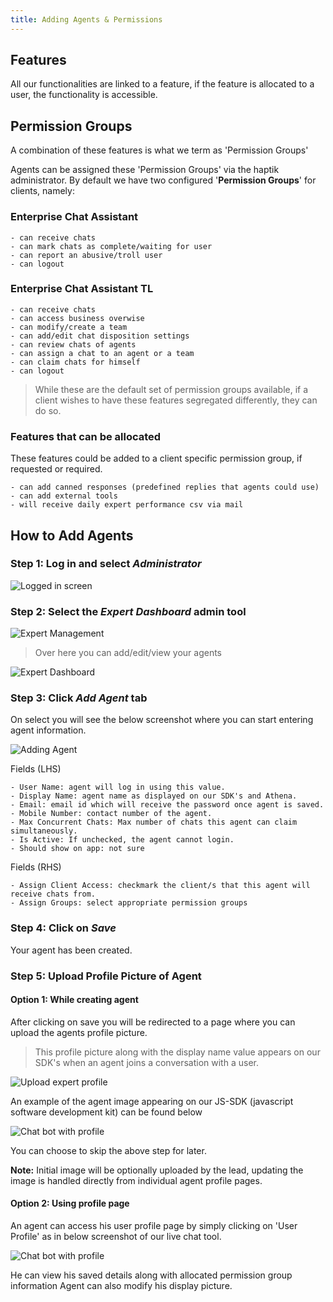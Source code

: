 ```yaml
---
title: Adding Agents & Permissions
---
```


## Features
All our functionalities are linked to a feature, if the feature is allocated to a user, the functionality is accessible.

## Permission Groups

A combination of these features is what we term as 'Permission Groups'

Agents can be assigned these 'Permission Groups' via the haptik administrator. By default we have two configured '**Permission Groups**' for clients, namely:

### Enterprise Chat Assistant

	- can receive chats
	- can mark chats as complete/waiting for user
	- can report an abusive/troll user
	- can logout

### Enterprise Chat Assistant TL

	- can receive chats
	- can access business overwise
	- can modify/create a team
	- can add/edit chat disposition settings
	- can review chats of agents
	- can assign a chat to an agent or a team
	- can claim chats for himself
	- can logout

>  While these are the default set of permission groups available, if a client wishes to have these features segregated differently, they can do so.


### Features that can be allocated

These features could be added to a client specific permission group, if requested or required.

	- can add canned responses (predefined replies that agents could use)
	- can add external tools
	- will receive daily expert performance csv via mail

<!-- TODO: add a link to permission group editing here -->

## How to Add Agents

### Step 1: Log in and select *Administrator*

![Logged in screen](assets/haptik_logged_in_screen.png)

### Step 2: Select the *Expert Dashboard* admin tool

![Expert Management](assets/expert_management.png)

>  Over here you can add/edit/view your agents

![Expert Dashboard](assets/expert_dashboard.png)

### Step 3: Click *Add Agent* tab

On select you will see the below screenshot where you can start entering agent information.

![Adding Agent](assets/add_agent.png)

Fields (LHS)

	- User Name: agent will log in using this value.
	- Display Name: agent name as displayed on our SDK's and Athena.
	- Email: email id which will receive the password once agent is saved.
	- Mobile Number: contact number of the agent.
	- Max Concurrent Chats: Max number of chats this agent can claim simultaneously.
	- Is Active: If unchecked, the agent cannot login.
	- Should show on app: not sure

Fields (RHS)

	- Assign Client Access: checkmark the client/s that this agent will receive chats from.
	- Assign Groups: select appropriate permission groups

### Step 4: Click on *Save*

Your agent has been created.

### Step 5: Upload Profile Picture of Agent

#### Option 1: While creating agent
After clicking on save you will be redirected to a page where you can upload the agents profile picture.

>  This profile picture along with the display name value appears on our SDK's when an agent joins a conversation with a user.

![Upload expert profile](assets/upload_expert_profile.png)

An example of the agent image appearing on our JS-SDK (javascript software development kit) can be found below

![Chat bot with profile](assets/chat_bot_with_profile.png)

You can choose to skip the above step for later.

**Note:** Initial image will be optionally uploaded by the lead, updating the image is handled directly from individual agent profile pages.

#### Option 2: Using profile page

An agent can access his user profile page by simply clicking on 'User Profile' as in below screenshot of our live chat tool.

![Chat bot with profile](assets/how_to_access_profile.png)

He can view his saved details along with allocated permission group information
Agent can also modify his display picture.

<!-- TODO: add profile page screen shot here -->


